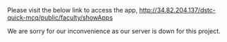 Please visit the below link to access the app,
http://34.82.204.137/dstc-quick-mcq/public/faculty/showApps


We are sorry for our inconvenience as our server is down for this project.

